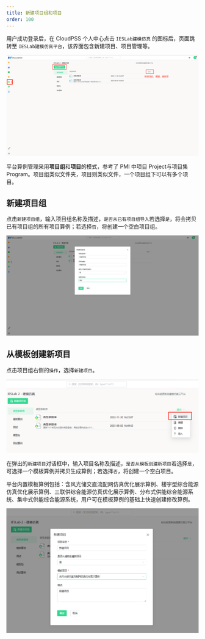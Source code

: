 ```yaml
---
title: 新建项目组和项目
order: 100
---
```



用户成功登录后，在 CloudPSS 个人中心点击 `IESLab建模仿真` 的图标后，页面跳转至 `IESLab建模仿真平台`，该界面包含新建项目、项目管理等。

![个人中心](./建模仿真-个人中心.png "个人中心")

平台算例管理采用**项目组**和**项目**的模式，参考了 PMI 中项目 Project与项目集 Program。项目组类似文件夹，项目则类似文件，一个项目组下可以有多个项目。

## 新建项目组

点击`新建项目组`，输入项目组名称及描述，`是否从已有项目组导入`若选择`是`，将会拷贝已有项目组的所有项目算例；若选择`否`，将创建一个空白项目组。

![新建项目组](./建模仿真-新建项目组.png "新建项目组")

## 从模板创建新项目

点击项目组右侧的`操作`，选择`新建项目`。

![新建项目](./建模仿真-新建项目.png "新建项目")


在弹出的`新建项目`对话框中，输入项目名称及描述，`是否从模板创建新项目`若选择`是`，可选择一个模板算例并拷贝生成算例；若选择`否`，将创建一个空白项目。

平台内置模板算例包括：含风光储交直流配网仿真优化展示算例、楼宇型综合能源仿真优化展示算例、三联供综合能源仿真优化展示算例、分布式供能综合能源系统、集中式供能综合能源系统，用户可在模板算例的基础上快速创建修改算例。

![从模板创建新项目](./建模仿真-新建项目1.png "从模板创建新项目")


